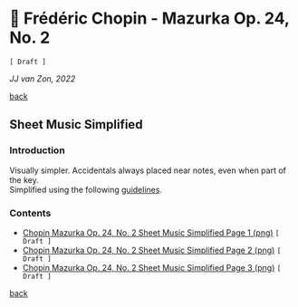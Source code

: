 🎵 Frédéric Chopin - Mazurka Op. 24, No. 2
===========================================

`[ Draft ]`

*JJ van Zon, 2022*

[back](../README.md)

Sheet Music Simplified
----------------------

### Introduction

Visually simpler. Accidentals always placed near notes, even when part of the key.  
Simplified using the following [guidelines](https://jjvanzon.github.io/Piano-Playing-Docs/methods/sheet-music-simplification.html).

### Contents

- [Chopin Mazurka Op. 24, No. 2 Sheet Music Simplified Page 1 (png)](chopin-mazurka-op-24-no-2-sheet-music-simplified-page-1.png) `[ Draft ]`
- [Chopin Mazurka Op. 24, No. 2 Sheet Music Simplified Page 2 (png)](chopin-mazurka-op-24-no-2-sheet-music-simplified-page-2.png) `[ Draft ]`
- [Chopin Mazurka Op. 24, No. 2 Sheet Music Simplified Page 3 (png)](chopin-mazurka-op-24-no-2-sheet-music-simplified-page-3.png) `[ Draft ]`

[back](../README.md)